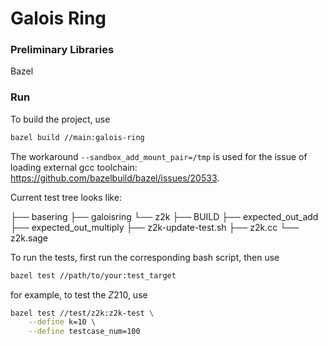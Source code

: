 # Galois Ring

### Preliminary Libraries
Bazel

### Run
To build the project, use
```bash
bazel build //main:galois-ring 
```
 The workaround `--sandbox_add_mount_pair=/tmp` is used for the issue of loading external gcc toolchain: https://github.com/bazelbuild/bazel/issues/20533. 

Current test tree looks like:

├── basering
├── galoisring
└── z2k
    ├── BUILD
    ├── expected_out_add
    ├── expected_out_multiply
    ├── z2k-update-test.sh
    ├── z2k.cc
    └── z2k.sage

To run the tests, first run the corresponding bash script,
then use 
```bash
bazel test //path/to/your:test_target 

```
for example, to test the $Z210$, use
```bash
bazel test //test/z2k:z2k-test \
    --define k=10 \
    --define testcase_num=100 
```
